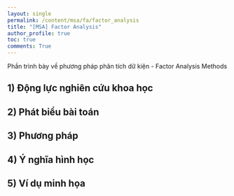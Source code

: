 ```yaml
---
layout: single
permalink: /content/msa/fa/factor_analysis
title: "[MSA] Factor Analysis"
author_profile: true
toc: true
comments: True
---
```

Phần trình bày về phương pháp phân tích dữ kiện - Factor Analysis Methods

## 1) Động lực nghiên cứu khoa học

## 2) Phát biểu bài toán

## 3) Phương pháp

## 4) Ý nghĩa hình học

## 5) Ví dụ minh họa
